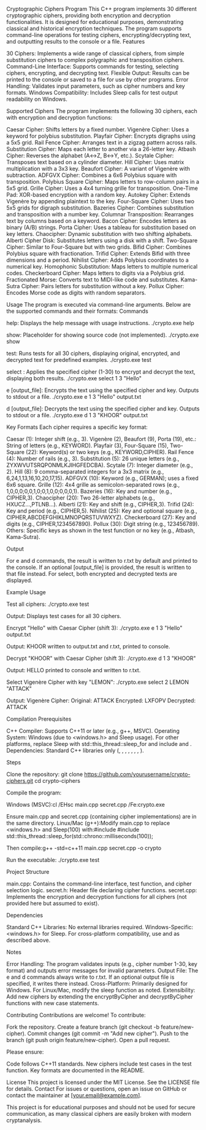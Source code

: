 Cryptographic Ciphers Program
This C++ program implements 30 different cryptographic ciphers, providing both encryption and decryption functionalities. It is designed for educational purposes, demonstrating classical and historical encryption techniques. The program supports command-line operations for testing ciphers, encrypting/decrypting text, and outputting results to the console or a file.
Features

30 Ciphers: Implements a wide range of classical ciphers, from simple substitution ciphers to complex polygraphic and transposition ciphers.
Command-Line Interface: Supports commands for testing, selecting ciphers, encrypting, and decrypting text.
Flexible Output: Results can be printed to the console or saved to a file for use by other programs.
Error Handling: Validates input parameters, such as cipher numbers and key formats.
Windows Compatibility: Includes Sleep calls for test output readability on Windows.

Supported Ciphers
The program implements the following 30 ciphers, each with encryption and decryption functions:

Caesar Cipher: Shifts letters by a fixed number.
Vigenère Cipher: Uses a keyword for polybius substitution.
Playfair Cipher: Encrypts digraphs using a 5x5 grid.
Rail Fence Cipher: Arranges text in a zigzag pattern across rails.
Substitution Cipher: Maps each letter to another via a 26-letter key.
Atbash Cipher: Reverses the alphabet (A↔Z, B↔Y, etc.).
Scytale Cipher: Transposes text based on a cylinder diameter.
Hill Cipher: Uses matrix multiplication with a 3x3 key.
Beaufort Cipher: A variant of Vigenère with subtraction.
ADFGVX Cipher: Combines a 6x6 Polybius square with transposition.
Polybius Square Cipher: Maps letters to row-column pairs in a 5x5 grid.
Grille Cipher: Uses a 4x4 turning grille for transposition.
One-Time Pad: XOR-based encryption with a random key.
Autokey Cipher: Extends Vigenère by appending plaintext to the key.
Four-Square Cipher: Uses two 5x5 grids for digraph substitution.
Bazeries Cipher: Combines substitution and transposition with a number key.
Columnar Transposition: Rearranges text by columns based on a keyword.
Bacon Cipher: Encodes letters as binary (A/B) strings.
Porta Cipher: Uses a tableau for substitution based on key letters.
Chaocipher: Dynamic substitution with two shifting alphabets.
Alberti Cipher Disk: Substitutes letters using a disk with a shift.
Two-Square Cipher: Similar to Four-Square but with two grids.
Bifid Cipher: Combines Polybius square with fractionation.
Trifid Cipher: Extends Bifid with three dimensions and a period.
Nihilist Cipher: Adds Polybius coordinates to a numerical key.
Homophonic Substitution: Maps letters to multiple numerical codes.
Checkerboard Cipher: Maps letters to digits via a Polybius grid.
Fractionated Morse: Converts text to MIDI-like code and substitutes.
Kama-Sutra Cipher: Pairs letters for substitution without a key.
Pollux Cipher: Encodes Morse code as digits with random separators.

Usage
The program is executed via command-line arguments. Below are the supported commands and their formats:
Commands

help: Displays the help message with usage instructions.
./crypto.exe help


show: Placeholder for showing source code (not implemented).
./crypto.exe show


test: Runs tests for all 30 ciphers, displaying original, encrypted, and decrypted text for predefined examples.
./crypto.exe test


select <number> <key> <text>: Applies the specified cipher (1-30) to encrypt and decrypt the text, displaying both results.
./crypto.exe select 1 3 "Hello"


e <number> <key> <text> [output_file]: Encrypts the text using the specified cipher and key. Outputs to stdout or a file.
./crypto.exe e 1 3 "Hello" output.txt


d <number> <key> <text> [output_file]: Decrypts the text using the specified cipher and key. Outputs to stdout or a file.
./crypto.exe d 1 3 "KHOOR" output.txt



Key Formats
Each cipher requires a specific key format:

Caesar (1): Integer shift (e.g., 3).
Vigenère (2), Beaufort (9), Porta (19), etc.: String of letters (e.g., KEYWORD).
Playfair (3), Four-Square (15), Two-Square (22): Keyword(s) or two keys (e.g., KEYWORD,CIPHER).
Rail Fence (4): Number of rails (e.g., 3).
Substitution (5): 26 unique letters (e.g., ZYXWVUTSRQPONMLKJIHGFEDCBA).
Scytale (7): Integer diameter (e.g., 2).
Hill (8): 9 comma-separated integers for a 3x3 matrix (e.g., 6,24,1,13,16,10,20,17,15).
ADFGVX (10): Keyword (e.g., GERMAN); uses a fixed 6x6 square.
Grille (12): 4x4 grille as semicolon-separated rows (e.g., 1,0,0,0;0,0,1,0;0,1,0,0;0,0,0,1).
Bazeries (16): Key and number (e.g., CIPHER,3).
Chaocipher (20): Two 26-letter alphabets (e.g., HXUCZ...,PTLNB...).
Alberti (21): Key and shift (e.g., CIPHER,3).
Trifid (24): Key and period (e.g., CIPHER,5).
Nihilist (25): Key and optional square (e.g., CIPHER,ABCDEFGHIKLMNOPQRSTUVWXYZ).
Checkerboard (27): Key and digits (e.g., CIPHER,1234567890).
Pollux (30): Digit string (e.g., 123456789).
Others: Specific keys as shown in the test function or no key (e.g., Atbash, Kama-Sutra).

Output

For e and d commands, the result is written to r.txt by default and printed to the console.
If an optional [output_file] is provided, the result is written to that file instead.
For select, both encrypted and decrypted texts are displayed.

Example Usage

Test all ciphers:
./crypto.exe test

Output: Displays test cases for all 30 ciphers.

Encrypt "Hello" with Caesar Cipher (shift 3):
./crypto.exe e 1 3 "Hello" output.txt

Output: KHOOR written to output.txt and r.txt, printed to console.

Decrypt "KHOOR" with Caesar Cipher (shift 3):
./crypto.exe d 1 3 "KHOOR"

Output: HELLO printed to console and written to r.txt.

Select Vigenère Cipher with key "LEMON":
./crypto.exe select 2 LEMON "ATTACK"

Output:
Vigenère Cipher:
Original: ATTACK
Encrypted: LXFOPV
Decrypted: ATTACK



Compilation
Prerequisites

C++ Compiler: Supports C++11 or later (e.g., g++, MSVC).
Operating System: Windows (due to <windows.h> and Sleep usage). For other platforms, replace Sleep with std::this_thread::sleep_for and include <thread> and <chrono>.
Dependencies: Standard C++ libraries only (<iostream>, <string>, <vector>, <sstream>, <fstream>, <cctype>, <algorithm>, <cmath>).

Steps

Clone the repository:
git clone https://github.com/yourusername/crypto-ciphers.git
cd crypto-ciphers


Compile the program:

Windows (MSVC):cl /EHsc main.cpp secret.cpp /Fe:crypto.exe

Ensure main.cpp and secret.cpp (containing cipher implementations) are in the same directory.
Linux/Mac (g++):Modify main.cpp to replace <windows.h> and Sleep(100) with:#include <thread>
#include <chrono>
std::this_thread::sleep_for(std::chrono::milliseconds(100));

Then compile:g++ -std=c++11 main.cpp secret.cpp -o crypto




Run the executable:
./crypto.exe test



Project Structure

main.cpp: Contains the command-line interface, test function, and cipher selection logic.
secret.h: Header file declaring cipher functions.
secret.cpp: Implements the encryption and decryption functions for all ciphers (not provided here but assumed to exist).

Dependencies

Standard C++ Libraries: No external libraries required.
Windows-Specific: <windows.h> for Sleep. For cross-platform compatibility, use <thread> and <chrono> as described above.

Notes

Error Handling: The program validates inputs (e.g., cipher number 1-30, key format) and outputs error messages for invalid parameters.
Output File: The e and d commands always write to r.txt. If an optional output file is specified, it writes there instead.
Cross-Platform: Primarily designed for Windows. For Linux/Mac, modify the sleep function as noted.
Extensibility: Add new ciphers by extending the encryptByCipher and decryptByCipher functions with new case statements.

Contributing
Contributions are welcome! To contribute:

Fork the repository.
Create a feature branch (git checkout -b feature/new-cipher).
Commit changes (git commit -m "Add new cipher").
Push to the branch (git push origin feature/new-cipher).
Open a pull request.

Please ensure:

Code follows C++11 standards.
New ciphers include test cases in the test function.
Key formats are documented in the README.

License
This project is licensed under the MIT License. See the LICENSE file for details.
Contact
For issues or questions, open an issue on GitHub or contact the maintainer at [your.email@example.com].

This project is for educational purposes and should not be used for secure communication, as many classical ciphers are easily broken with modern cryptanalysis.